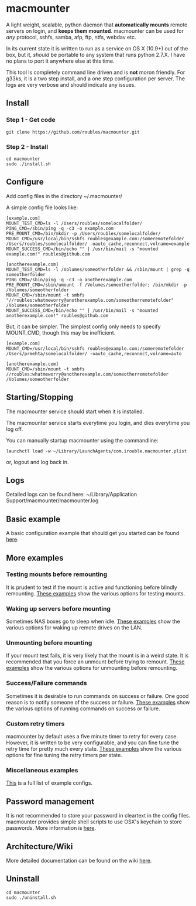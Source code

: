# macmounter

A light weight, scalable, python daemon that **automatically mounts** remote servers on login, and **keeps them mounted**. macmounter can be used for *any* protocol, sshfs, samba, afp, ftp, ntfs, webdav etc. 

In its current state it is written to run as a service on OS X (10.9+) out of the box, but it, _should_ be portable to any system that runs python 2.7.X. I have no plans to port it anywhere else at this time.

This tool is completely command line driven and is **not** moron friendly. For g33ks, it is a two step install, and a one step configuration per server. The logs are very verbose and should indicate any issues.

## Install

### Step 1 - Get code
```
git clone https://github.com/roubles/macmounter.git
```

### Step 2 - Install
```
cd macmounter
sudo ./install.sh
```

## Configure
Add config files in the directory ~/.macmounter/

A simple config file looks like:
```
[example.com]
MOUNT_TEST_CMD=ls -l /Users/roubles/somelocalfolder/
PING_CMD=/sbin/ping -q -c3 -o example.com 
PRE_MOUNT_CMD=/bin/mkdir -p /Users/roubles/somelocalfolder/
MOUNT_CMD=/usr/local/bin/sshfs roubles@example.com:/someremotefolder /Users/roubles/somelocalfolder/ -oauto_cache,reconnect,volname=example
MOUNT_SUCCESS_CMD=/bin/echo "" | /usr/bin/mail -s "mounted example.com!" roubles@github.com

[anotherexample.com]
MOUNT_TEST_CMD=ls -l /Volumes/someotherfolder && /sbin/mount | grep -q someotherfolder
PING_CMD=/sbin/ping -q -c3 -o anotherexample.com
PRE_MOUNT_CMD=/sbin/umount -f /Volumes/someotherfolder; /bin/mkdir -p /Volumes/someotherfolder
MOUNT_CMD=/sbin/mount -t smbfs "//roubles:whatmeworry@anotherexample.com/someotherremotefolder" /Volumes/someotherfolder
MOUNT_SUCCESS_CMD=/bin/echo "" | /usr/bin/mail -s "mounted anotherexample.com!" roubles@github.com
```

But, it can be simpler. The simplest config only needs to specify MOUNT_CMD, though this may be inefficient.
```
[example.com]
MOUNT_CMD=/usr/local/bin/sshfs roubles@example.com:/someremotefolder /Users/prmehta/somelocalfolder/ -oauto_cache,reconnect,volname=auto

[anotherexample.com]
MOUNT_CMD=/sbin/mount -t smbfs //roubles:whatmeworry@anotherexample.com/someotherremotefolder /Volumes/someotherfolder
```

## Starting/Stopping

The macmounter service should start when it is installed. 

The macmounter service starts everytime you login, and dies everytime you log off. 

You can manually startup macmounter using the commandline:
```
launchctl load -w ~/Library/LaunchAgents/com.irouble.macmounter.plist
```

or, logout and log back in.

## Logs

Detailed logs can be found here: ~/Library/Application Support/macmounter/macmounter.log

## Basic example

A basic configuration example that should get you started can be found [here](https://github.com/roubles/macmounter/wiki/basic-example).

## More examples

### Testing mounts before remounting
It is prudent to test if the mount is active and functioning before blindly remounting. [These examples](https://github.com/roubles/macmounter/wiki/testing-mounts) show the various options for testing mounts.

### Waking up servers before mounting
Sometimes NAS boxes go to sleep when idle. [These examples](https://github.com/roubles/macmounter/wiki/wakeup-server-before-mounting) show the various options for waking up remote drives on the LAN. 

### Unmounting before mounting
If your mount test fails, it is very likely that the mount is in a weird state. It is recommended that you force an unmount before trying to remount. [These examples](https://github.com/roubles/macmounter/wiki/unmount-before-mount) show the various options for unmounting before remounting.

### Success/Failure commands
Sometimes it is desirable to run commands on success or failure. One good reason is to notify someone of the success or failure. [These examples](https://github.com/roubles/macmounter/wiki/status-notification-commands) show the various options of running commands on success or failure.

### Custom retry timers
macmounter by default uses a five minute timer to retry for every case. However, it is written to be very configurable, and you can fine tune the retry time for pretty much every state. [These examples](https://github.com/roubles/macmounter/wiki/configure-polling-intervals) show the various options for fine tuning the retry timers per state.

### Miscellaneous examples
[This](https://github.com/roubles/macmounter/wiki/Example-Configs) is a full list of example configs.

## Password management

It is not recommended to store your password in cleartext in the config files. macmounter provides simple shell scripts to use OSX's keychain to store passwords. More information is [here](https://github.com/roubles/macmounter/wiki/password-management).

## Architecture/Wiki

More detailed documentation can be found on the wiki [here](https://github.com/roubles/macmounter/wiki).

## Uninstall
```
cd macmounter
sudo ./uninstall.sh
```
